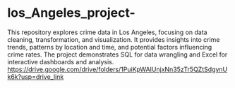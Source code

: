 # los_Angeles_project-
 This repository explores crime data in Los Angeles, focusing on data cleaning, transformation, and visualization. It provides insights into crime trends, patterns by location and time, and potential factors influencing crime rates. The project demonstrates SQL for data wrangling and Excel for interactive dashboards and analysis.
https://drive.google.com/drive/folders/1PuiKpWAIUnjxNn35zTr5QZtSdgynUk6k?usp=drive_link
